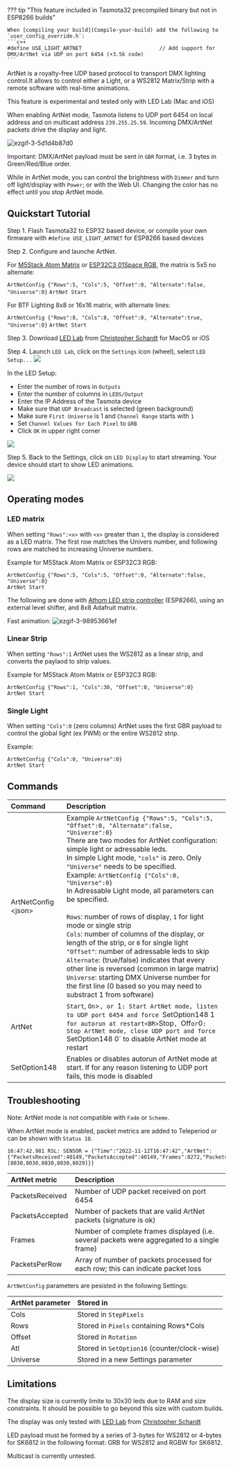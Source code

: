 
??? tip "This feature included in Tasmota32 precompiled binary but not in ESP8266 builds" 

    When [compiling your build](Compile-your-build) add the following to `user_config_override.h`:
    ```c++
    #define USE_LIGHT_ARTNET                         // Add support for DMX/ArtNet via UDP on port 6454 (+3.5k code) 
    ```

ArtNet is a royalty-free UDP based protocol to transport DMX lighting control.It allows to control either a Light, or a WS2812 Matrix/Strip with a remote software with real-time animations.

This feature is experimental and tested only with LED Lab (Mac and iOS)

When enabling ArtNet mode, Tasmota listens to UDP port 6454 on local address and on multicast address `239.255.25.59`. Incoming DMX/ArtNet packets drive the display and light.

![ezgif-3-5d1d4b87d0](https://user-images.githubusercontent.com/49731213/201535653-3bb395b8-f84c-4083-93d7-a54782933ebf.gif)

Important: DMX/ArtNet payload must be sent in `GBR` format, i.e. 3 bytes in Green/Red/Blue order.

While in ArtNet mode, you can control the brightness with `Dimmer` and turn off light/display with `Power`; or with the Web UI. Changing the color has no effect until you stop ArtNet mode.

## Quickstart Tutorial

Step 1. Flash Tasmota32 to ESP32 based device, or compile your own firmware with `#define USE_LIGHT_ARTNET` for ESP8266 based devices

Step 2. Configure and launche ArtNet.

For [M5Stack Atom Matrix](https://shop.m5stack.com/products/atom-matrix-esp32-development-kit) or [ESP32C3 01Space RGB](https://github.com/01Space/ESP32-C3FH4-RGB), the matrix is 5x5 no alternate:

`ArtNetConfig {"Rows":5, "Cols":5, "Offset":0, "Alternate":false, "Universe":0}`
`ArtNet Start`

For BTF Lighting 8x8 or 16x16 matrix, with alternate lines:

`ArtNetConfig {"Rows":8, "Cols":8, "Offset":0, "Alternate":true, "Universe":0}`
`ArtNet Start`

Step 3. Download [LED Lab](http://appstore.com/ledlab) from [Christopher Schardt](http://schardt.org) for MacOS or iOS

Step 4. Launch `LED Lab`, click on the `Settings` icon (wheel), select `LED Setup...`
<img src="../_media/artnet/LED_Lab_Menu1.png">


In the LED Setup:
- Enter the number of rows in `Outputs`
- Enter the number of columns in `LEDS/Output`
- Enter the IP Address of the Tasmota device
- Make sure that `UDP Broadcast` is selected (green background)
- Make sure `First Universe` is 1 and `Channel Range` starts with `1`
- Set `Channel Values for Each Pixel` to `GRB`
- Click `OK` in upper right corner

<img src="../_media/artnet/LED_Lab_Setup.png">

Step 5. Back to the Settings, click on `LED Display` to start streaming. Your device should start to show LED animations.

<img src="../_media/artnet/LED_Lab_Menu2.png">


## Operating modes

### LED matrix

When setting `"Rows":<x>` with `<x>` greater than `1`, the display is considered as a LED matrix. The first row matches the Univers number, and following rows are matched to increasing Universe numbers.

Example for M5Stack Atom Matrix or ESP32C3 RGB:
```
ArtNetConfig {"Rows":5, "Cols":5, "Offset":0, "Alternate":false, "Universe":0}
ArtNet Start
```

The following are done with [Athom LED strip controller](https://templates.blakadder.com/athom_LS2812B-TAS.html) (ESP8266), using an external level shifter, and 8x8 Adafruit matrix.

Fast animation:
![ezgif-3-98953661ef](https://user-images.githubusercontent.com/49731213/201535659-8020174c-9dde-4d95-a930-9423e4a54a1e.gif)

### Linear Strip

When setting `"Rows":1` ArtNet uses the WS2812 as a linear strip, and converts the paylaod to strip values.

Example for M5Stack Atom Matrix or ESP32C3 RGB:
```
ArtNetConfig {"Rows":1, "Cols":30, "Offset":0, "Universe":0}
ArtNet Start
```

### Single Light

When setting `"Cols":0` (zero columns) ArtNet uses the first GBR payload to control the global light (ex PWM) or the entire WS2812 strip.

Example:
```
ArtNetConfig {"Cols":0, "Universe":0}
ArtNet Start
```

## Commands

Command|Description
:---|:---
ArtNetConfig &lt;json&gt;<a class="cmnd" id="artnetconfig"></a>|Example `ArtNetConfig {"Rows":5, "Cols":5, "Offset":0, "Alternate":false, "Universe":0}`<BR>There are two modes for ArtNet configuration: simple light or adressable leds.<BR>In simple Light mode, `"cols"` is zero. Only `"Universe"` needs to be specified.<BR>Example: `ArtNetConfig {"Cols":0, "Universe":0}`<BR>In Adressable Light mode, all parameters can be specified.<BR><BR>`Rows`: number of rows of display, `1` for light mode or single strip<BR>`Cols`: number of columns of the display, or length of the strip, or `0` for single light<BR>`"Offset"`: number of adressable leds to skip<BR>`Alternate`: (true/false) indicates that every other line is reversed (common in large matrix)<BR>`Universe`: starting DMX Universe number for the first line (0 based so you may need to substract 1 from software)
ArtNet<a class="cmnd" id="artnet"></a>|`Start`, `On`>`, or `1`: Start ArtNet mode, listen to UDP port 6454 and force `SetOption148 1` for autorun at restart<BR>`Stop`, `Off` or `0`: Stop ArtNet mode, close UDP port and force `SetOption148 0` to disable ArtNet mode at restart
SetOption148|Enables or disables autorun of ArtNet mode at start. If for any reason listening to UDP port fails, this mode is disabled

## Troubleshooting

Note: ArtNet mode is not compatible with `Fade` or `Scheme`.

When ArtNet mode is enabled, packet metrics are added to Teleperiod or can be shown with `Status 10`.

```
16:47:42.981 RSL: SENSOR = {"Time":"2022-11-12T16:47:42","ArtNet":{"PacketsReceived":40149,"PacketsAccepted":40149,"Frames":8272,"PacketsPerRow":[8030,8030,8030,8030,8029]}}
```

ArtNet metric|Description
:---|:---
PacketsReceived|Number of UDP packet received on port 6454
PacketsAccepted|Number of packets that are valid ArtNet packets (signature is ok)
Frames|Number of complete frames displayed (i.e. several packets were aggregated to a single frame)
PacketsPerRow|Array of number of packets processed for each row; this can indicate packet loss

`ArtNetConfig` parameters are pesisted in the following Settings:

ArtNet parameter|Stored in
:---|:---
Cols|Stored in `StepPixels`
Rows|Stored in `Pixels` containing Rows*Cols
Offset|Stored in `Rotation`
Atl|Stored in `SetOption16` (counter/clock-wise)
Universe|Stored in a new Settings parameter

## Limitations

The display size is currently limite to 30x30 leds due to RAM and size constraints. It should be possible to go beyond this size with custom builds.

The display was only tested with [LED Lab](http://appstore.com/ledlab) from [Christopher Schardt](http://schardt.org)

LED payload must be formed by a series of 3-bytes for WS2812 or 4-bytes for SK6812 in the following format: GRB for WS2812 and RGBW for SK6812.

Multicast is currently untested.
